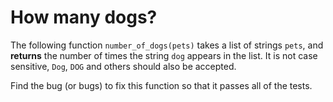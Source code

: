 # How many dogs?

The following function `number_of_dogs(pets)` takes a list of strings `pets`, and **returns** the number of times the string `dog` appears in the list.
It is not case sensitive, `Dog`, `DOG` and others should also be accepted.

Find the bug (or bugs) to fix this function so that it passes all of the tests.
